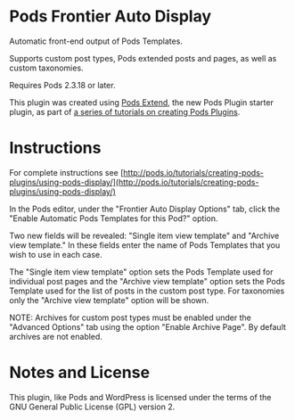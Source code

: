Pods Frontier Auto Display
===========

Automatic front-end output of Pods Templates.

Supports custom post types, Pods extended posts and pages, as well as custom taxonomies.

Requires Pods 2.3.18 or later.

This plugin was created using [Pods Extend](https://github.com/pods-framework/pods-extend), the new Pods Plugin starter plugin, as part of [a series of tutorials on creating Pods Plugins](http://pods.io/tutorials/creating-pods-plugins/).

Instructions
============
For complete instructions see [http://pods.io/tutorials/creating-pods-plugins/using-pods-display/](http://pods.io/tutorials/creating-pods-plugins/using-pods-display/)

In the Pods editor, under the "Frontier Auto Display Options" tab, click the "Enable Automatic Pods Templates for this Pod?" option.

Two new fields will be revealed: "Single item view template" and "Archive view template." In these fields enter the name of Pods Templates that you wish to use in each case.

The "Single item view template" option sets the Pods Template used for individual post pages and the "Archive view template" option sets the Pods Template used for the list of posts in the custom post type. For taxonomies only the "Archive view template" option will be shown.

NOTE: Archives for custom post types must be enabled under the "Advanced Options" tab using the option "Enable Archive Page". By default archives are not enabled.

Notes and License
==================

This plugin, like Pods and WordPress is licensed under the terms of the GNU General Public License (GPL) version 2.
